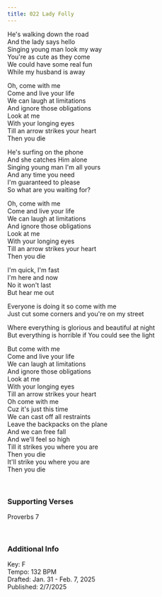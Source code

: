 ```yaml
---
title: 022 Lady Folly
---
```


He's walking down the road \
And the lady says hello \
Singing young man look my way \
You're as cute as they come \
We could have some real fun \
While my husband is away 

Oh, come with me \
Come and live your life \
We can laugh at limitations \
And ignore those obligations \
Look at me \
With your longing eyes \
Till an arrow strikes your heart \
Then you die 

He's surfing on the phone \
And she catches Him alone \
Singing young man I'm all yours \
And any time you need \
I'm guaranteed to please \
So what are you waiting for? 

Oh, come with me \
Come and live your life \
We can laugh at limitations \
And ignore those obligations \
Look at me \
With your longing eyes \
Till an arrow strikes your heart \
Then you die 

I'm quick, I'm fast \
I'm here and now \
No it won't last \
But hear me out 

Everyone is doing it so come with me \
Just cut some corners and you're on my street

Where everything is glorious and beautiful at night \
But everything is horrible if You could see the light 

But come with me \
Come and live your life \
We can laugh at limitations \
And ignore those obligations \
Look at me \
With your longing eyes \
Till an arrow strikes your heart  \
Oh come with me \
Cuz it's just this time \
We can cast off all restraints \
Leave the backpacks on the plane \
And we can free fall \
And we'll feel so high \
Till it strikes you where you are \
Then you die \
It'll strike you where you are \
Then you die
 
<br />

### Supporting Verses ###

Proverbs 7


<br />

### Additional Info

Key: F \
Tempo: 132 BPM \
Drafted: Jan. 31 - Feb. 7, 2025 \
Published: 2/7/2025
